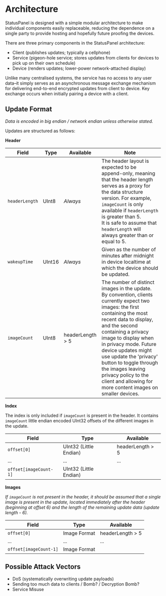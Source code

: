 # Architecture

StatusPanel is designed with a simple modular architecture to make individual components easily replaceable, reducing the dependence on a single party to provide hosting and hopefully future proofing the devices.

There are three primary components in the StatusPanel architecture:

- Client (publishes updates; typically a cellphone)
- Service (pigeon-hole service; stores updates from clients for devices to pick up on their own schedule)
- Device (renders updates; lower-power network-attached display)

Unlike many centralised systems, the service has no access to any user data–it simply serves as an asynchronous message exchange mechanism for delivering end-to-end encrypted updates from client to device. Key exchange occurs when initially pairing a device with a client.

## Update Format

_Data is encoded in big endian / network endian unless otherwise stated._

Updates are structured as follows:

**Header**

| Field          | Type   | Available         | Note                                                         |
| -------------- | ------ | ----------------- | ------------------------------------------------------------ |
| `headerLength` | UInt8  | _Always_          | The header layout is expected to be append-only, meaning that the header length serves as a proxy for the data structure version. For example, `imageCount` is only available if `headerLength` is greater than 5.<br />It is safe to assume that `headerLength` will always greater than or equal to 5. |
| `wakeupTime`   | UInt16 | _Always_          | Given as the number of minutes after midnight in device localtime at which the device should be updated. |
| `imageCount`   | UInt8  | headerLength  > 5 | The number of distinct images in the update. By convention, clients currently expect two images: the first containing the most recent data to display, and the second containing a privacy image to display when in privacy mode. Future device updates might use update the 'privacy' button to toggle through the images leaving privacy policy to the client and allowing for more content images on smaller devices. |

**Index**

The index is only included if `imageCount` is present in the header. It contains `imageCount` little endian encoded UInt32 offsets of the different images in the update.

| Field                  | Type                   | Available        |
| ---------------------- | ---------------------- | ---------------- |
| `offset[0]`            | UInt32 (Little Endian) | headerLength > 5 |
| ...                    | ...                    | ...              |
| `offset[imageCount-1]` | UInt32 (Little Endian) |                  |

**Images**

_If `imageCount` is not present in the header, it should be assumed that a single image is present in the update, located immediately after the header (beginning at offset 6) and the length of the remaining update data (update length - 6)._

| Field                  | Type         | Available        |
| ---------------------- | ------------ | ---------------- |
| `offset[0]`            | Image Format | headerLength > 5 |
| ...                    | ...          | ...              |
| `offset[imageCount-1]` | Image Format |                  |



## Possible Attack Vectors

- DoS (systematically overwriting update payloads)
- Sending too much data to clients / Bomb? / Decryption Bomb?
- Service Misuse